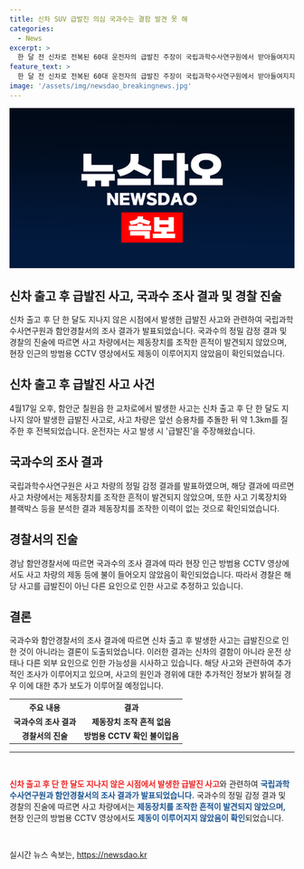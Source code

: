 ```yaml
---
title: 신차 SUV 급발진 의심 국과수는 결함 발견 못 해
categories:
  - News
excerpt: >
  한 달 전 신차로 전복된 60대 운전자의 급발진 주장이 국립과학수사연구원에서 받아들여지지 않았습니다. 경찰에 따르면 국과수는 사고 차량에서 결함을 발견하지 못했고, 제동장치 조작 이력도 확인되지 않았다고 밝혔습니다. CCTV 자료에서도 제동 등에 이상이 없었다는 것이 확인됐습니다. 사고는 지난 4월17일 발생했고, 운전자는 급발진을 주장해왔습니다.
feature_text: >
  한 달 전 신차로 전복된 60대 운전자의 급발진 주장이 국립과학수사연구원에서 받아들여지지 않았습니다. 경찰에 따르면 국과수는 사고 차량에서 결함을 발견하지 못했고, 제동장치 조작 이력도 확인되지 않았다고 밝혔습니다. CCTV 자료에서도 제동 등에 이상이 없었다는 것이 확인됐습니다. 사고는 지난 4월17일 발생했고, 운전자는 급발진을 주장해왔습니다.
image: '/assets/img/newsdao_breakingnews.jpg'
---
```


<p><img src="/assets/img/newsdao_breakingnews.jpg" alt="firstkoreanews 속보" /></p>

<h2>신차 출고 후 급발진 사고, 국과수 조사 결과 및 경찰 진술</h2>

<p data-ke-size="size16">신차 출고 후 단 한 달도 지나지 않은 시점에서 발생한 급발진 사고와 관련하여 국립과학수사연구원과 함안경찰서의 조사 결과가 발표되었습니다. 국과수의 정밀 감정 결과 및 경찰의 진술에 따르면 사고 차량에서는 제동장치를 조작한 흔적이 발견되지 않았으며, 현장 인근의 방범용 CCTV 영상에서도 제동이 이루어지지 않았음이 확인되었습니다.</p>

<h2 data-ke-size="size26">신차 출고 후 급발진 사고 사건</h2>

<p data-ke-size="size16">4월17일 오후, 함안군 칠원읍 한 교차로에서 발생한 사고는 신차 출고 후 단 한 달도 지나지 않아 발생한 급발진 사고로, 사고 차량은 앞선 승용차를 추돌한 뒤 약 1.3km를 질주한 후 전복되었습니다. 운전자는 사고 발생 시 '급발진'을 주장해왔습니다.</p>

<h2 data-ke-size="size26">국과수의 조사 결과</h2>

<p data-ke-size="size16">국립과학수사연구원은 사고 차량의 정밀 감정 결과를 발표하였으며, 해당 결과에 따르면 사고 차량에서는 제동장치를 조작한 흔적이 발견되지 않았으며, 또한 사고 기록장치와 블랙박스 등을 분석한 결과 제동장치를 조작한 이력이 없는 것으로 확인되었습니다.</p>

<h2 data-ke-size="size26">경찰서의 진술</h2>

<p data-ke-size="size16">경남 함안경찰서에 따르면 국과수의 조사 결과에 따라 현장 인근 방범용 CCTV 영상에서도 사고 차량의 제동 등에 불이 들어오지 않았음이 확인되었습니다. 따라서 경찰은 해당 사고를 급발진이 아닌 다른 요인으로 인한 사고로 추정하고 있습니다.</p>

<h2 data-ke-size="size26">결론</h2>

<p data-ke-size="size16">국과수와 함안경찰서의 조사 결과에 따르면 신차 출고 후 발생한 사고는 급발진으로 인한 것이 아니라는 결론이 도출되었습니다. 이러한 결과는 신차의 결함이 아니라 운전 상태나 다른 외부 요인으로 인한 가능성을 시사하고 있습니다. 해당 사고와 관련하여 추가적인 조사가 이루어지고 있으며, 사고의 원인과 경위에 대한 추가적인 정보가 밝혀질 경우 이에 대한 추가 보도가 이루어질 예정입니다.</p>

<table>
    <tr>
        <th>주요 내용</th>
        <th>결과</th>
    </tr>
    <tr>
        <td style="text-align: center; height: 17px;"><b>국과수의 조사 결과</b></td>
        <td style="text-align: center; height: 17px;"><b>제동장치 조작 흔적 없음</b></td>
    </tr>
    <tr>
        <td style="text-align: center; height: 17px;"><b>경찰서의 진술</b></td>
        <td style="text-align: center; height: 17px;"><b>방범용 CCTV 확인 불이입음</b></td>
    </tr>
</table>

<hr>

<p data-ke-size="size16">&nbsp;</p>

<p data-ke-size="size16"><b><span style="color: #ee2323;">신차 출고 후 단 한 달도 지나지 않은 시점에서 발생한 급발진 사고</span></b>와 관련하여 <b><span style="color: #1a5490;">국립과학수사연구원과 함안경찰서의 조사 결과가 발표되었습니다.</span></b> 국과수의 정밀 감정 결과 및 경찰의 진술에 따르면 사고 차량에서는 <b><span style="color: #1a5490;">제동장치를 조작한 흔적이 발견되지 않았으며,</span></b> 현장 인근의 방범용 CCTV 영상에서도 <b><span style="color: #1a5490;">제동이 이루어지지 않았음이 확인</span></b>되었습니다.</p>

<p data-ke-size="size16">&nbsp;</p>
실시간 뉴스 속보는, <a href="https://newsdao.kr" rel="dofollow">https://newsdao.kr</a>


